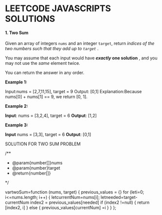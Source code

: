 # LEETCODE JAVASCRIPTS SOLUTIONS

#### 1. Two Sum

Given an array of integers `nums` and an integer `target`, return  *indices of the two numbers such that they add up to `target`* .

You may assume that each input would have  ***exactly* one solution** , and you may not use the *same* element twice.

You can return the answer in any order.

**Example 1:**

Input:nums = [2,7,11,15], target = 9
Output: [0,1]
Explanation:Because nums[0] + nums[1] == 9, we return [0, 1].

**Example 2:**

**Input**: nums = [3,2,4], target = 6
**Output**: [1,2]

**Example 3:**

**Input** nums = [3,3], target = 6
**Output**: [0,1]

 SOLUTION FOR TWO SUM PROBLEM


/**

* @param{number[]}nums
* @param{number}target
* @return{number[]}

 */

vartwoSum=function (nums, target) {
    previous_values = {}
    for (leti=0; i<=nums.length; i++) {
    letcurrentNum=nums[i];
    letneeded=target-currentNum
    index2 = previous_values[needed]
    if (index2 !=null) {
    return [index2, i]
    } else {
    previous_values[currentNum] =i
    }
    }
};
